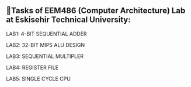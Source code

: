 ## 🔌Tasks of EEM486 (Computer Architecture) Lab at Eskisehir Technical University:

LAB1: 4-BIT SEQUENTIAL ADDER

LAB2: 32-BIT MIPS ALU DESIGN

LAB3: SEQUENTIAL MULTIPLER

LAB4: REGISTER FILE

LAB5: SINGLE CYCLE CPU
